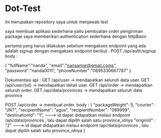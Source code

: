 # Dot-Test
Ini merupakan repository saya untuk menjawab test

saya membuat aplikasi sederhana yaitu pembuatan order pengiriman package
saya memberikan authentication sederhana dengan httpBasic

pertama yang harus dilakukan sebelum mengakses endpoint yang ada adalah signup dengan mengakses endpoint berikut :
POST /api/auth/signup
body : 

  {
    "fullName":"nanda",
    "email":"nansamgr@gmail.coms",
    "password":"nanda0011",
    "phoneNumber":"0895330667787"
}


Dokumentasi api : 
GET /api/user -> mendapatkan seluruh data user.
GET /api/user/{id} -> mendapatkan detail user.
GET /api/order -> mendapatkan seluruh order.
GET /api/data/provinces -> mendapatkan seluruh data province

POST /api/order -> membuat order.
body  : 
{
    "packageWeight": 5,
    "courier": "JNT",
    "recipientName": "agus",
    "recipientNumber": "089999",
    "destinationId": "1",         ---> id dapat didapatkan melaui endpoint /api/data/provinces , lalu dapat dipilih salah satu province_idnya
    "originId" : "2"               ---> id dapat didapatkan melaui endpoint /api/data/provinces , lalu dapat dipilih salah satu province_idnya
}
